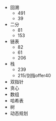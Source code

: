 - 回溯
  - 491
  - 39
- 二分
  - 81
  - 153
- 链表
  - 82
  - 61
  - 206
- 栈
  - 239
  - 215/剑指offer40
- 双指针
- 贪心
- 数组
- 哈希表
- 树
- 动态规划